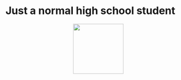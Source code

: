# Just a normal high school student
<div align="center"> <img height="137px" src="https://github-readme-stats.vercel.app/api?username=jiaowobaba02&hide_title=false&hide_border=true&show_icons=trueline_height=21" /> </div>

